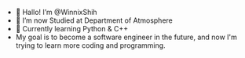 - 👋 Hallo! I’m @WinnixShih
- 👀 I’m now Studied at Department of Atmosphere
- 🌱 Currently learning Python & C++
- My goal is to become a software engineer in the future, and now I'm trying to learn more coding and programming.

<!---
WinnixShih/WinnixShih is a ✨ special ✨ repository because its `README.md` (this file) appears on your GitHub profile.
You can click the Preview link to take a look at your changes.
--->
